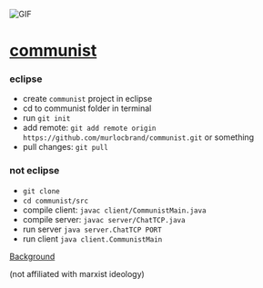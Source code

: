 ![GIF](https://giant.gfycat.com/SlimMellowLacewing.gif)

[communist](http://users.student.lth.se/sys13vzu/communist.html)
=========

### eclipse
 * create `communist` project in eclipse
 * cd to communist folder in terminal
 * run `git init`
 * add remote: `git add remote origin https://github.com/murlocbrand/communist.git` or something
 * pull changes: `git pull`

### not eclipse
 * `git clone`
 * `cd communist/src`
 * compile client: `javac client/CommunistMain.java`
 * compile server: `javac server/ChatTCP.java`
 * run server `java server.ChatTCP PORT`
 * run client `java client.CommunistMain`

[Background](https://gfycat.com/SlimMellowLacewing)

(not affiliated with marxist ideology)

